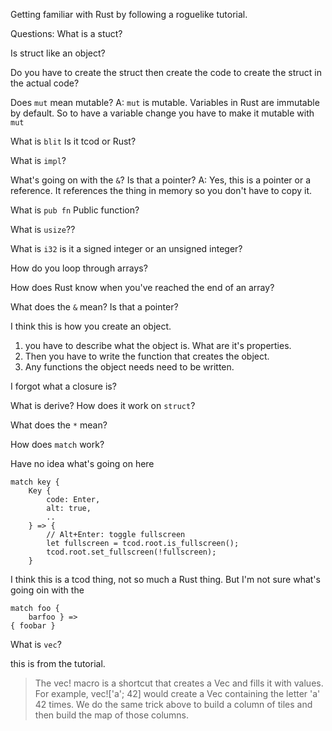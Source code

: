 Getting familiar with Rust by following a roguelike tutorial.

Questions:
    What is a stuct?

 Is struct like an object?

Do you have to create the struct then create the code to create the struct in the actual code?

Does `mut` mean mutable? A: `mut` is mutable. Variables in Rust are immutable by default. So to have a variable change you
have to make it mutable with `mut`

What is `blit` Is it tcod or Rust?

What is `impl`?

 What's going on with the `&`? Is that a pointer? A: Yes, this is a pointer or a reference. It references the thing in
 memory so you don't have to copy it.



What is `pub fn` Public function?

What is `usize`??

What is `i32` is it a signed integer or an unsigned integer?

How do you loop through arrays?

How does Rust know when you've reached the end of an array?

What does the `&` mean? Is that a pointer?


I think this is how you create an object.
1. you have to describe what the object is. What are it's properties.
2. Then you have to write the function that creates the object.
3. Any functions the object needs need to be written.


I forgot what a closure is?


What is derive? How does it work on `struct`?

What does the `*` mean?

How does `match` work?

    
Have no idea what's going on here



    match key {
        Key {
            code: Enter,
            alt: true,
            ..
        } => {
            // Alt+Enter: toggle fullscreen
            let fullscreen = tcod.root.is_fullscreen();
            tcod.root.set_fullscreen(!fullscreen);
        }


I think this is a tcod thing, not so much a Rust thing. But I'm not sure what's going oin with the 

    match foo {
        barfoo } =>
    { foobar }



What is `vec`?

this is from the tutorial.

>The vec! macro is a shortcut that creates a Vec and fills it with values. For example, vec!['a'; 42] would create a Vec containing the letter 'a' 42 times. We do the same trick above to build a column of tiles and then build the map of those columns.





